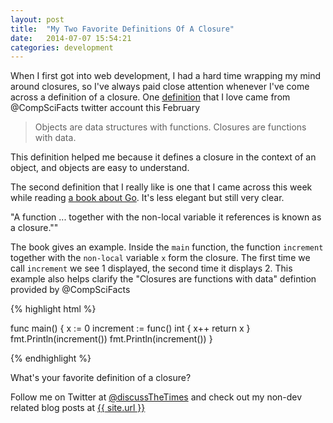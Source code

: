 ```yaml
---
layout: post
title:  "My Two Favorite Definitions Of A Closure"
date:   2014-07-07 15:54:21
categories: development
---
```


When I first got into web development, I had a hard time wrapping my mind around closures, so I've always paid close attention whenever I've come across a definition of a closure.  One <a href="https://twitter.com/CompSciFact/status/436179880477462529">definition</a> that I love came from @CompSciFacts twitter account this February

<blockquote>
Objects are data structures with functions. Closures are functions with data.

</blockquote>

This definition helped me because it defines a closure in the context of an object, and objects are easy to understand. 

The second definition that I really like is one that I came across this week while reading <a href="http://www.golang-book.com/assets/pdf/gobook.pdf">a book about Go</a>. It's less elegant but still very clear. 

"A function ... together with the non-local variable it references is known as a closure.""

The book gives an example. Inside the `main` function, the function `increment` together with the `non-local` variable `x` form the closure. The first time we call `increment` we see 1 displayed, the second time it displays 2.  This example also helps clarify the "Closures are functions with data" defintion provided by @CompSciFacts

{% highlight html %}

func main() {
	x := 0
	increment := func() int {
		x++
		return x
	}
	fmt.Println(increment())
	fmt.Println(increment())
}

{% endhighlight %}

What's your favorite definition of a closure?

Follow me on Twitter at <a href="https://twitter.com/DiscussTheTimes">@discussTheTimes</a> and check out my non-dev related blog posts at <a href="{{ site.url }}">{{ site.url }}</a>
